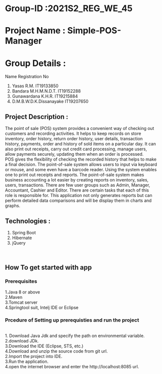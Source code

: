 # Group-ID :2021S2_REG_WE_45

# Project Name : Simple-POS-Manager

# Group Details : 

Name                            Registration No 
1. Yasas R.M.                     IT19133850 
2. Bandara M.H.M.N.D.T.           IT19152288 
3. Gunawardana K.H.R.             IT19215884 
4. D.M.B.W.D.K.Dissanayake        IT19207650 

 
## Project Description : 
  The point of sale (POS) system provides a convenient way of checking out customers and recording activities. It helps to keep records on store inventory, order history, return order history, user details, transaction history, payments, order and history of sold items on a particular day. It can also print out receipts, carry out credit card processing, manage users, allow payments securely, updating them when an order is processed.  
  POS gives the flexibility of checking the recorded history that helps to make a final decision. 
  The point-of-sale system allows users to input via keyboard or mouse, and some even have a barcode reader. Using the system enables one to print out receipts and reports. 
  The point-of-sale system makes business accounting a lot easier by creating reports on inventory, sales, users, transactions. There are few user groups such as Admin, Manager, Accountant, Cashier and Editor. There are certain tasks that each of this role is responsible for. This application not only generates reports but can perform detailed data comparisons and will be display them in charts and graphs. 

## Technologies : 
1. Spring Boot
2. Hibernate
3. jQuery 

<br/>

## How To get started with app

### Prerequisites
1.Java 8 or above <br>
2.Maven <br>
3.Tomcat server <br>
4.Springtool suit, Intelj IDE or Eclipse <br>

### Prcedure of Setting up prerequisties and run the project
<br>
1. Download Java Jdk and specify the path on environmental variable. <br>
2.download JDk.<br>
3.Download the IDE (Eclipse, STS, etc.)<br>
4.Download and unzip the source code from git url.<br>
2.Import the project into IDE.<br>
3.Run the application.<br>
4.open the internet browser and enter the http://localhost:8085 url.<br>

